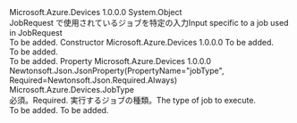 <Type Name="JobParameters" FullName="Microsoft.Azure.Devices.JobParameters">
  <TypeSignature Language="C#" Value="public class JobParameters" />
  <TypeSignature Language="ILAsm" Value=".class public auto ansi beforefieldinit JobParameters extends System.Object" />
  <TypeSignature Language="DocId" Value="T:Microsoft.Azure.Devices.JobParameters" />
  <TypeSignature Language="VB.NET" Value="Public Class JobParameters" />
  <TypeSignature Language="F#" Value="type JobParameters = class" />
  <AssemblyInfo>
    <AssemblyName>Microsoft.Azure.Devices</AssemblyName>
    <AssemblyVersion>1.0.0.0</AssemblyVersion>
  </AssemblyInfo>
  <Base>
    <BaseTypeName>System.Object</BaseTypeName>
  </Base>
  <Interfaces />
  <Docs>
    <summary>
            <span data-ttu-id="d1f36-101">JobRequest で使用されているジョブを特定の入力</span><span class="sxs-lookup"><span data-stu-id="d1f36-101">Input specific to a job used in JobRequest</span></span>
            </summary>
    <remarks>To be added.</remarks>
  </Docs>
  <Members>
    <Member MemberName=".ctor">
      <MemberSignature Language="C#" Value="public JobParameters (Microsoft.Azure.Devices.JobType jobType);" />
      <MemberSignature Language="ILAsm" Value=".method public hidebysig specialname rtspecialname instance void .ctor(valuetype Microsoft.Azure.Devices.JobType jobType) cil managed" />
      <MemberSignature Language="DocId" Value="M:Microsoft.Azure.Devices.JobParameters.#ctor(Microsoft.Azure.Devices.JobType)" />
      <MemberSignature Language="F#" Value="new Microsoft.Azure.Devices.JobParameters : Microsoft.Azure.Devices.JobType -&gt; Microsoft.Azure.Devices.JobParameters" Usage="new Microsoft.Azure.Devices.JobParameters jobType" />
      <MemberType>Constructor</MemberType>
      <AssemblyInfo>
        <AssemblyName>Microsoft.Azure.Devices</AssemblyName>
        <AssemblyVersion>1.0.0.0</AssemblyVersion>
      </AssemblyInfo>
      <Parameters>
        <Parameter Name="jobType" Type="Microsoft.Azure.Devices.JobType" />
      </Parameters>
      <Docs>
        <param name="jobType">To be added.</param>
        <summary>To be added.</summary>
        <remarks>To be added.</remarks>
      </Docs>
    </Member>
    <Member MemberName="JobType">
      <MemberSignature Language="C#" Value="public Microsoft.Azure.Devices.JobType JobType { get; }" />
      <MemberSignature Language="ILAsm" Value=".property instance valuetype Microsoft.Azure.Devices.JobType JobType" />
      <MemberSignature Language="DocId" Value="P:Microsoft.Azure.Devices.JobParameters.JobType" />
      <MemberSignature Language="VB.NET" Value="Public ReadOnly Property JobType As JobType" />
      <MemberSignature Language="F#" Value="member this.JobType : Microsoft.Azure.Devices.JobType" Usage="Microsoft.Azure.Devices.JobParameters.JobType" />
      <MemberType>Property</MemberType>
      <AssemblyInfo>
        <AssemblyName>Microsoft.Azure.Devices</AssemblyName>
        <AssemblyVersion>1.0.0.0</AssemblyVersion>
      </AssemblyInfo>
      <Attributes>
        <Attribute>
          <AttributeName>Newtonsoft.Json.JsonProperty(PropertyName="jobType", Required=Newtonsoft.Json.Required.Always)</AttributeName>
        </Attribute>
      </Attributes>
      <ReturnValue>
        <ReturnType>Microsoft.Azure.Devices.JobType</ReturnType>
      </ReturnValue>
      <Docs>
        <summary>
            <span data-ttu-id="d1f36-102">必須。</span><span class="sxs-lookup"><span data-stu-id="d1f36-102">Required.</span></span>
            <span data-ttu-id="d1f36-103">実行するジョブの種類。</span><span class="sxs-lookup"><span data-stu-id="d1f36-103">The type of job to execute.</span></span>
            </summary>
        <value>To be added.</value>
        <remarks>To be added.</remarks>
      </Docs>
    </Member>
  </Members>
</Type>